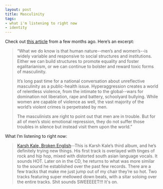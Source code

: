 ```yaml
---
layout: post
title: Masculinity
tags:
- what i'm listening to right now
- identity
---
```

Check out [this article](http://articles.philly.com/2006-04-02/news/25394979_1_masculinity-feminists-real-men) from a few months ago. Here’s an excerpt:

> 
> “What we do know is that human nature--men’s and women’s--is widely variable and responsive to social structures and institutions. Either we can build structures to promote equality and foster egalitarianism, or we can continue to bolster and reward toxic forms of masculinity.
> 
> It’s long past time for a national conversation about unreflective masculinity as a public-health issue. Hyperaggression creates a world of relentless violence, from the intimate to the global--wars for domination not liberation, rape and battery, schoolyard bullying. While women are capable of violence as well, the vast majority of the world’s violent crimes is perpetrated by men.
> 
> The masculinists are right to point out that men are in trouble. But for all of men’s stoic emotional repression, they do not suffer those troubles in silence but instead visit them upon the world.”
> 

What I’m listening to right now:

> 
> [Karsh Kale, Broken English](http://www.amazon.com/exec/obidos/redirect?link_code=as2&path=ASIN/B000EF5MYK&tag=nikhiltrivedi-20&camp=1789&creative=9325)--This is Karsh Kale’s third album, and he’s definitely trying new things. His first track is overlayed with tinges of rock and hip hop, mixed with distorted south asian language vocals. It sounds HOT. Later on in the CD, he returns to what was more similar to the sound he established over the past few records. There are a few tracks that make me just jump out of my chair they’re so hot. Two tracks featuring super mellowed down beats, with a sitar soloing over the entire tracks. Shit sounds SWEEEEET!!! It's on.
> 

